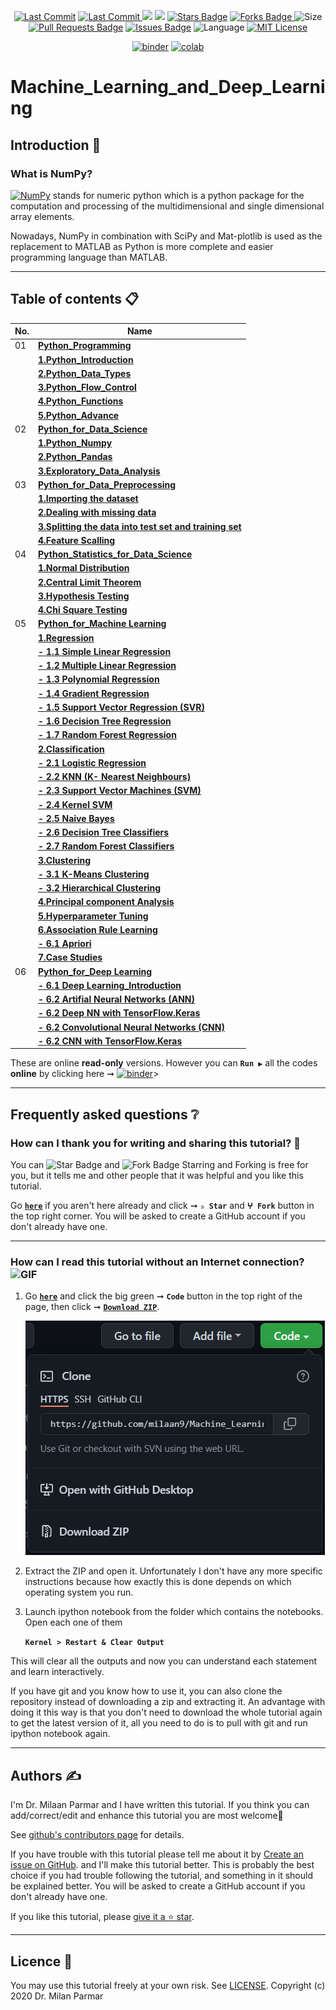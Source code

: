 <p align="center"> 
<a href="https://github.com/milaan9"><img src="https://img.shields.io/static/v1?logo=github&label=maintainer&message=milaan9&color=ff3300" alt="Last Commit"/></a> 
<a href="https://github.com/milaan9/Machine_Learning_and_Deep_Learning/graphs/commit-activity"><img src="https://img.shields.io/github/last-commit/milaan9/Machine_Learning_and_Deep_Learning.svg?colorB=ff8000&style=flat" alt="Last Commit"/> </a> 
<a href="https://github.com/milaan9/Machine_Learning_and_Deep_Learning/pulse" alt="Activity"><img src="https://img.shields.io/github/commit-activity/m/milaan9/Machine_Learning_and_Deep_Learning.svg?colorB=teal&style=flat" /></a> 
<a href="https://hits.seeyoufarm.com"><img src="https://hits.seeyoufarm.com/api/count/incr/badge.svg?url=https%3A%2F%2Fgithub.com%2Fmilaan9%2FMachine_Learning_and_Deep_Learning&count_bg=%231DC92C&title_bg=%23555555&icon=&icon_color=%23E7E7E7&title=views&edge_flat=false"/></a>
<a href="https://github.com/milaan9/Machine_Learning_and_Deep_Learning/stargazers"><img src="https://img.shields.io/github/stars/milaan9/Machine_Learning_and_Deep_Learning.svg?colorB=1a53ff" alt="Stars Badge"/></a>
<a href="https://github.com/milaan9/Machine_Learning_and_Deep_Learning/network/members"><img src="https://img.shields.io/github/forks/milaan9/Machine_Learning_and_Deep_Learning" alt="Forks Badge"/> </a>
<img src="https://img.shields.io/github/repo-size/milaan9/Machine_Learning_and_Deep_Learning.svg?colorB=CC66FF&style=flat" alt="Size"/>
<a href="https://github.com/milaan9/Machine_Learning_and_Deep_Learning/pulls"><img src="https://img.shields.io/github/issues-pr/milaan9/Machine_Learning_and_Deep_Learning.svg?colorB=yellow&style=flat" alt="Pull Requests Badge"/></a>
<a href="https://github.com/milaan9/Machine_Learning_and_Deep_Learning/issues"><img src="https://img.shields.io/github/issues/milaan9/Machine_Learning_and_Deep_Learning.svg?colorB=yellow&style=flat" alt="Issues Badge"/></a>
<img src="https://img.shields.io/github/languages/top/milaan9/Machine_Learning_and_Deep_Learning.svg?colorB=996600&style=flat" alt="Language"/></a> 
<a href="https://github.com/milaan9/Machine_Learning_and_Deep_Learning/blob/main/LICENSE"><img src="https://img.shields.io/badge/License-MIT-blueviolet.svg" alt="MIT License"/></a>
</p> 
<!--<img src="https://badges.pufler.dev/contributors/milaan9/01_Python_Introduction?size=50&padding=5&bots=true" alt="milaan9"/>-->

<p align="center"> 
<a href="https://mybinder.org/v2/gh/milaan9/Machine_Learning_and_Deep_Learning/HEAD"><img src="https://mybinder.org/badge_logo.svg" alt="binder"/></a>
<a href="https://githubtocolab.com/milaan9/Machine_Learning_and_Deep_Learning"><img src="https://colab.research.google.com/assets/colab-badge.svg" alt="colab"/></a> 
</p> 

# Machine_Learning_and_Deep_Learning

## Introduction 👋

### What is NumPy?
[![NumPy](https://img.shields.io/badge/Numpy-777BB4?style=flat&logo=numpy&logoColor=white)](https://numpy.org/) stands for numeric python which is a python package for the computation and processing of the multidimensional and single dimensional array elements.

Nowadays, NumPy in combination with SciPy and Mat-plotlib is used as the replacement to MATLAB as Python is more complete and easier programming language than MATLAB.

---

## Table of contents 📋

| **No.** | **Name** | 
| ------- | -------- | 
| 01 | **[Python_Programming](XXX)** |
|    | **[1.Python_Introduction](XXX)** |
|    | **[2.Python_Data_Types](XXX)** |
|    | **[3.Python_Flow_Control](XXX)** |
|    | **[4.Python_Functions](XXX)** |
|    | **[5.Python_Advance](XXX)** |
| 02 | **[Python_for_Data_Science](XXX)** |
|    | **[1.Python_Numpy](XXX)** |
|    | **[2.Python_Pandas](XXX)** |
|    | **[3.Exploratory_Data_Analysis](XXX)** |
| 03 | **[Python_for_Data_Preprocessing](XXX)** |
|    | **[1.Importing the dataset](XXX)** |
|    | **[2.Dealing with missing data](XXX)** |
|    | **[3.Splitting the data into test set and training set](XXX)** |
|    | **[4.Feature Scalling](XXX)** |
| 04 | **[Python_Statistics_for_Data_Science](XXX)** |
|    | **[1.Normal Distribution](XXX)** |
|    | **[2.Central Limit Theorem](XXX)** |
|    | **[3.Hypothesis Testing](XXX)** |
|    | **[4.Chi Square Testing](XXX)** |
| 05 | **[Python_for_Machine Learning](XXX)** |
|    | **[1.Regression](XXX)** |
|    | **[- 1.1 Simple Linear Regression](XXX)** |
|    | **[- 1.2 Multiple Linear Regression](XXX)** |
|    | **[- 1.3 Polynomial Regression](XXX)** |
|    | **[- 1.4 Gradient Regression](XXX)** |
|    | **[- 1.5 Support Vector Regression (SVR)](XXX)** |
|    | **[- 1.6 Decision Tree Regression](XXX)** |
|    | **[- 1.7 Random Forest Regression](XXX)** |
|    | **[2.Classification](XXX)** |
|    | **[- 2.1 Logistic Regression](XXX)** |
|    | **[- 2.2 KNN (K- Nearest Neighbours)](XXX)** |
|    | **[- 2.3 Support Vector Machines (SVM)](XXX)** |
|    | **[- 2.4 Kernel SVM](XXX)** |
|    | **[- 2.5 Naive Bayes](XXX)** |
|    | **[- 2.6 Decision Tree Classifiers](XXX)** |
|    | **[- 2.7 Random Forest Classifiers](XXX)** |
|    | **[3.Clustering](XXX)** |
|    | **[- 3.1 K-Means Clustering](XXX)** |
|    | **[- 3.2 Hierarchical Clustering](XXX)** |
|    | **[4.Principal component Analysis](XXX)** |
|    | **[5.Hyperparameter Tuning](XXX)** |
|    | **[6.Association Rule Learning](XXX)** |
|    | **[- 6.1 Apriori](XXX)** |
|    | **[7.Case Studies](XXX)** |
| 06 | **[Python_for_Deep Learning](XXX)** |
|    | **[- 6.1 Deep Learning_Introduction](XXX)** |
|    | **[- 6.2 Artifial Neural Networks (ANN)](XXX)** |
|    | **[- 6.2 Deep NN with TensorFlow.Keras](XXX)** |
|    | **[- 6.2 Convolutional Neural Networks (CNN) ](XXX)** |
|    | **[- 6.2 CNN with TensorFlow.Keras](XXX)** |


These are online **read-only** versions. However you can **`Run ▶`**  all the codes **online** by clicking here ➞ <a href="https://mybinder.org/v2/gh/milaan9/09_Python_NumPy_Module/HEAD"><img src="https://mybinder.org/badge_logo.svg" alt="binder"/></a>>

---

## Frequently asked questions ❔

### How can I thank you for writing and sharing this tutorial? 🌷

You can <img src="https://img.shields.io/static/v1?label=%E2%AD%90 Star &message=if%20useful&style=style=flat&color=blue" alt="Star Badge"/> and <img src="https://img.shields.io/static/v1?label=%E2%B5%96 Fork &message=if%20useful&style=style=flat&color=blue" alt="Fork Badge"/> Starring and Forking is free for you, but it tells me and other people that it was helpful and you like this tutorial.

Go [**`here`**](https://github.com/milaan9/Machine_Learning_and_Deep_Learning) if you aren't here already and click ➞ **`✰ Star`** and **`ⵖ Fork`** button in the top right corner. You will be asked to create a GitHub account if you don't already have one.

---

### How can I read this tutorial without an Internet connection? <img alt="GIF" src="https://github.com/TheDudeThatCode/TheDudeThatCode/blob/master/Assets/hmm.gif" width="20vw" />

1. Go [**`here`**](https://github.com/milaan9/Machine_Learning_and_Deep_Learning) and click the big green ➞ **`Code`** button in the top right of the page, then click ➞ [**`Download ZIP`**](https://github.com/milaan9/Machine_Learning_and_Deep_Learning/archive/refs/heads/main.zip).

    ![Download ZIP](img/dnld_rep.png)

2. Extract the ZIP and open it. Unfortunately I don't have any more specific instructions because how exactly this is done depends on which operating system you run.
    
3. Launch ipython notebook from the folder which contains the notebooks. Open each one of them
  
    **`Kernel > Restart & Clear Output`**
    
This will clear all the outputs and now you can understand each statement and learn interactively.

If you have git and you know how to use it, you can also clone the repository instead of downloading a zip and extracting it. An advantage with doing it this way is that you don't need to download the whole tutorial again to get the latest version of it, all you need to do is to pull with git and run ipython notebook again.

---

## Authors ✍️

I'm Dr. Milaan Parmar and I have written this tutorial. If you think you can add/correct/edit and enhance this tutorial you are most welcome🙏

See [github's contributors page](https://github.com/milaan9/Machine_Learning_and_Deep_Learning/graphs/contributors) for details.

If you have trouble with this tutorial please tell me about it by [Create an issue on GitHub](https://github.com/milaan9/Machine_Learning_and_Deep_Learning/issues/new). and I'll make this tutorial better. This is probably the best choice if you had trouble following the tutorial, and something in it should be explained better. You will be asked to create a GitHub account if you don't already have one.

If you like this tutorial, please [give it a ⭐ star](https://github.com/milaan9/Machine_Learning_and_Deep_Learning).

---

## Licence 📜

You may use this tutorial freely at your own risk. See [LICENSE](./LICENSE).
Copyright (c) 2020 Dr. Milan Parmar
